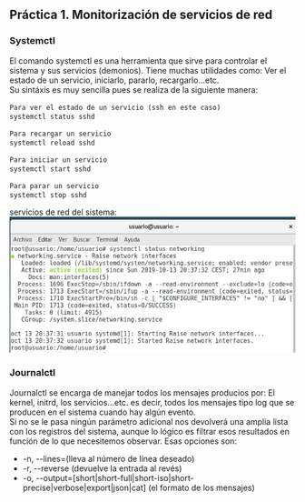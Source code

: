 ## Práctica 1. Monitorización de servicios de red
### Systemctl 
El comando systemctl es una herramienta que 
sirve para controlar el sistema y sus servicios (demonios). 
Tiene muchas utilidades como: Ver el estado de un servicio, 
iniciarlo, pararlo, recargarlo...etc.  
Su sintáxis es muy sencilla pues se realiza de la siguiente manera:

~~~
Para ver el estado de un servicio (ssh en este caso)
systemctl status sshd 
 ~~~
 ~~~
Para recargar un servicio
systemctl reload sshd 
~~~
~~~
Para iniciar un servicio
systemctl start sshd  
~~~
~~~
Para parar un servicio
systemctl stop sshd
~~~

servicios de red del sistema:  
![La imagen no carga](imagenes/1.jpg)

### Journalctl
Journalctl se encarga de manejar todos los mensajes producios por: El kernel,
initrd, los servicios...etc. es decir, todos los mensajes tipo log que se 
producen en el sistema cuando hay algún evento.  
Si no se le pasa ningún parámetro adicional nos devolverá una amplia lista
con los registros del sistema, aunque lo lógico es filtrar esos resultados en
función de lo que necesitemos observar. Esas opciones son: 
- -n, --lines=(lleva al número de línea deseado)
- -r, --reverse (devuelve la entrada al revés)
- -o, --output=[short|short-full|short-iso|short-precise|verbose|export|json|cat] (el formato de los mensajes)
